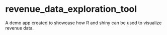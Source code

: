 # revenue_data_exploration_tool
 A demo app created to showcase how R and shiny can be used to visualize revenue data.
